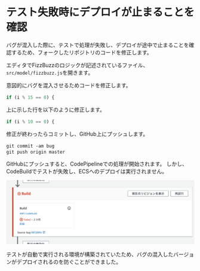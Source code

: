
# テスト失敗時にデプロイが止まることを確認

バグが混入した際に、テストで処理が失敗し、デプロイが途中で止まることを確認するため、フォークしたリポジトリのコードを修正します。

エディタでFizzBuzzのロジックが記述されているファイル、`src/model/fizzbuzz.js`を開きます。

意図的にバグを混入させるためコードを修正します。

```js
if (i % 15 == 0) {
```

上に示した行を以下のように修正します。

```js
if (i % 10 == 0) {
```

修正が終わったらコミットし、GitHub上にプッシュします。

```shell
git commit -am bug
git push origin master
```

GitHubにプッシュすると、CodePipelineでの処理が開始されます。
しかし、CodeBuildでテストが失敗し、ECSへのデプロイは実行されません。

![テスト失敗](images/test-failed.png)

テストが自動で実行される環境が構築されていたため、バグの混入したバージョンがデプロイされるのを防ぐことができました。